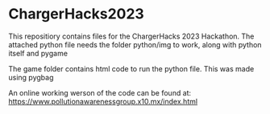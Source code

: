 # ChargerHacks2023

This repositiory contains files for the ChargerHacks 2023 Hackathon.
The attached python file needs the folder python/img to work, along with python itself and pygame

The game folder contains html code to run the python file.
This was made using pygbag

An online working werson of the code can be found at:
https://www.pollutionawarenessgroup.x10.mx/index.html 
